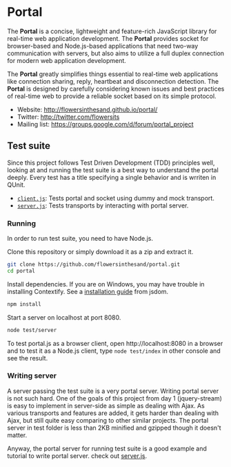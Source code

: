 # Portal
The **Portal** is a concise, lightweight and feature-rich JavaScript library for real-time web application development. The <strong>Portal</strong> provides socket for browser-based and Node.js-based applications that need two-way communication with servers, but also aims to utilize a full duplex connection for modern web application development.

The **Portal** greatly simplifies things essential to real-time web applications like connection sharing, reply, heartbeat and disconnection detection. The <strong>Portal</strong> is designed by carefully considering known issues and best practices of real-time web to provide a reliable socket based on its simple protocol.

* Website: http://flowersinthesand.github.io/portal/
* Twitter: http://twitter.com/flowersits
* Mailing list: https://groups.google.com/d/forum/portal_project

## Test suite

Since this project follows Test Driven Development (TDD) principles well, looking at and running the test suite is a best way to understand the portal deeply. Every test has a title specifying a single behavior and is wrriten in QUnit.

* [`client.js`](https://github.com/flowersinthesand/portal/blob/master/test/webapp/client.js): Tests portal and socket using dummy and mock transport.
* [`server.js`](https://github.com/flowersinthesand/portal/blob/master/test/webapp/server.js): Tests transports by interacting with portal server. 

### Running

In order to run test suite, you need to have Node.js.

Clone this repository or simply download it as a zip and extract it.

```bash
git clone https://github.com/flowersinthesand/portal.git
cd portal
```

Install dependencies. If you are on Windows, you may have trouble in installing Contextify. See a [installation guide](https://github.com/tmpvar/jsdom#contextify) from jsdom.

```bash
npm install
```

Start a server on localhost at port 8080.

```bash
node test/server
```

To test portal.js as a browser client, open http://localhost:8080 in a browser and to test it as a Node.js client, type `node test/index` in other console and see the result.

### Writing server

A server passing the test suite is a very portal server. Writing portal server is not such hard. One of the goals of this project from day 1 (jquery-stream) is easy to implement in server-side as simple as dealing with Ajax. As various transports and features are added, it gets harder than dealing with Ajax, but still quite easy comparing to other similar projects. The portal server in test folder is less than 2KB minified and gzipped though it doesn't matter.

Anyway, the portal server for running test suite is a good example and tutorial to write portal server. check out [server.js](https://github.com/flowersinthesand/portal/blob/master/test/server.js).
